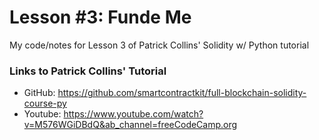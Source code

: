 # Lesson #3: Funde Me
My code/notes for Lesson 3 of Patrick Collins' Solidity w/ Python tutorial

### Links to Patrick Collins' Tutorial
- GitHub: https://github.com/smartcontractkit/full-blockchain-solidity-course-py
- Youtube: https://www.youtube.com/watch?v=M576WGiDBdQ&ab_channel=freeCodeCamp.org
